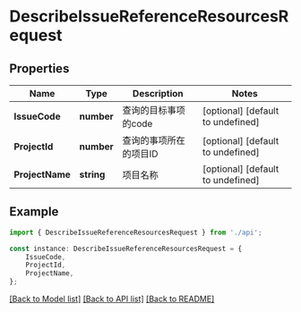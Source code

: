 # DescribeIssueReferenceResourcesRequest


## Properties

Name | Type | Description | Notes
------------ | ------------- | ------------- | -------------
**IssueCode** | **number** | 查询的目标事项的code | [optional] [default to undefined]
**ProjectId** | **number** | 查询的事项所在的项目ID | [optional] [default to undefined]
**ProjectName** | **string** | 项目名称 | [optional] [default to undefined]

## Example

```typescript
import { DescribeIssueReferenceResourcesRequest } from './api';

const instance: DescribeIssueReferenceResourcesRequest = {
    IssueCode,
    ProjectId,
    ProjectName,
};
```

[[Back to Model list]](../README.md#documentation-for-models) [[Back to API list]](../README.md#documentation-for-api-endpoints) [[Back to README]](../README.md)
